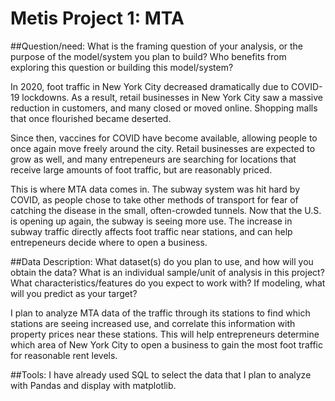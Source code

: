 # Metis Project 1: MTA
 
##Question/need:
What is the framing question of your analysis, or the purpose of the model/system you plan to build?
Who benefits from exploring this question or building this model/system?

In 2020, foot traffic in New York City decreased dramatically due to COVID-19 lockdowns. As a result, retail businesses in New York City saw a massive reduction in customers, and many closed or moved online. Shopping malls that once flourished became deserted.

Since then, vaccines for COVID have become available, allowing people to once again move freely around the city. Retail businesses are expected to grow as well, and many entrepeneurs are searching for locations that receive large amounts of foot traffic, but are reasonably priced.

This is where MTA data comes in. The subway system was hit hard by COVID, as people chose to take other methods of transport for fear of catching the disease in the small, often-crowded tunnels. Now that the U.S. is opening up again, the subway is seeing more use. The increase in subway traffic directly affects foot traffic near stations, and can help entrepeneurs decide where to open a business.

##Data Description:
What dataset(s) do you plan to use, and how will you obtain the data? What is an individual sample/unit of analysis in this project? What characteristics/features do you expect to work with? If modeling, what will you predict as your target?

I plan to analyze MTA data of the traffic through its stations to find which stations are seeing increased use, and correlate this information with property prices near these stations. This will help entrepreneurs determine which area of New York City to open a business to gain the most foot traffic for reasonable rent levels. 



##Tools:
I have already used SQL to select the data that I plan to analyze with Pandas and display with matplotlib.